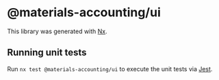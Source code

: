 # @materials-accounting/ui

This library was generated with [Nx](https://nx.dev).

## Running unit tests

Run `nx test @materials-accounting/ui` to execute the unit tests via [Jest](https://jestjs.io).
